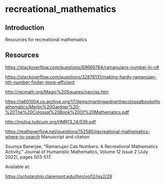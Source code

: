 # recreational_mathematics


## Introduction

Resources for recreational mathematics


## Resources

https://stackoverflow.com/questions/69669784/ramanujans-number-in-c#

https://stackoverflow.com/questions/32876131/making-hardy-ramanujan-nth-number-finder-more-efficient

http://recmath.org/Magic%20Squares/narciss.htm

https://ia801004.us.archive.org/17/items/martingardnerthecolossalbookofmathematics/Martin%20Gardner%20-%20The%20Colossal%20Book%20Of%20Mathematics.pdf

http://jnsilva.ludicum.org/HMR13_14/536.pdf

https://mathoverflow.net/questions/152580/recreational-mathematics-where-to-search
Manuscript and citation

Soumya Banerjee, "Ramanujan Cab Numbers: A Recreational Mathematics Activity," Journal of Humanistic Mathematics, Volume 12 Issue 2 (July 2022), pages 503-517.

Available at:

https://scholarship.claremont.edu/jhm/vol12/iss2/29

